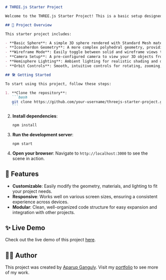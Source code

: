 ````markdown
# THREE.js Starter Project

Welcome to the THREE.js Starter Project! This is a basic setup designed to get you up and running with THREE.js, a powerful and flexible 3D library for creating interactive 3D experiences directly in your browser.

## 🎨 Project Overview

This starter project includes:

- **Basic Sphere**: A simple 3D sphere rendered with Standard Mesh material.
- **Icosaherdon Geometry**: A more complex polyhedral geometry, providing a different shape and structure.
- **Wireframe Mode**: Easily toggle between solid and wireframe views to see the underlying structure of the geometry.
- **Camera Setup**: A pre-configured camera to view your 3D objects from a dynamic perspective.
- **Hemisphere Lighting**: Ambient lighting for realistic shading and depth.
- **Orbit Controls**: Smooth, intuitive controls for rotating, zooming, and panning the camera around the scene.

## 🛠️ Getting Started

To start using this project, follow these steps:

1. **Clone the repository**:
   ```bash
   git clone https://github.com/your-username/threejs-starter-project.git
   ```
````

2. **Install dependencies**:
   ```bash
   npm install
   ```
3. **Run the development server**:
   ```bash
   npm start
   ```
4. **Open your browser**: Navigate to `http://localhost:3000` to see the scene in action.

## 🚀 Features

- **Customizable**: Easily modify the geometry, materials, and lighting to fit your project needs.
- **Responsive**: Works well on various screen sizes, ensuring a consistent experience across devices.
- **Modular**: Clean, well-organized code structure for easy expansion and integration with other projects.

## ✨ Live Demo

Check out the live demo of this project [here](#).

## 👨‍💻 Author

This project was created by [Aparup Ganguly](https://aparupganguly.com). Visit my [portfolio](https://aparupganguly.com) to see more of my work.

```

```
